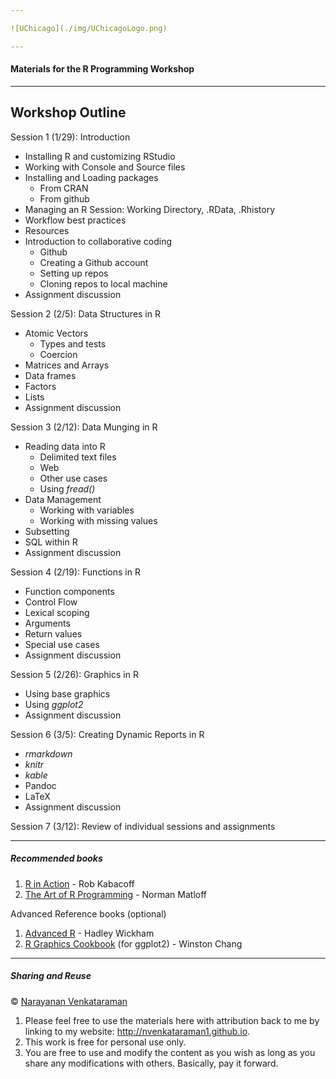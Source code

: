 ```yaml
---

![UChicago](./img/UChicagoLogo.png)

---
```


#### Materials for the R Programming Workshop

---

## Workshop Outline

Session 1 (1/29): Introduction

+ Installing R and customizing RStudio
+ Working with Console and Source files
+ Installing and Loading packages
    + From CRAN
    + From github
+ Managing an R Session: Working Directory, .RData, .Rhistory
+ Workflow best practices
+ Resources
+ Introduction to collaborative coding
    + Github
    + Creating a Github account
    + Setting up repos
    + Cloning repos to local machine
+ Assignment discussion

Session 2 (2/5): Data Structures in R

+ Atomic Vectors
    + Types and tests
    + Coercion
+ Matrices and Arrays
+ Data frames
+ Factors
+ Lists
+ Assignment discussion

Session 3 (2/12): Data Munging in R

+ Reading data into R
    + Delimited text files
    + Web
    + Other use cases
    + Using _fread()_
+ Data Management
    + Working with variables
    + Working with missing values
+ Subsetting
+ SQL within R
+ Assignment discussion

Session 4 (2/19): Functions in R

+ Function components
+ Control Flow
+ Lexical scoping
+ Arguments
+ Return values
+ Special use cases
+ Assignment discussion

Session 5 (2/26): Graphics in R

+ Using base graphics
+ Using _ggplot2_
+ Assignment discussion

Session 6 (3/5): Creating Dynamic Reports in R

+ _rmarkdown_
+ _knitr_
+ _kable_
+ Pandoc
+ LaTeX
+ Assignment discussion

Session 7 (3/12): Review of individual sessions and assignments

---

##### Recommended books

1. [R in Action](http://manning.com/kabacoff2) - Rob Kabacoff
2. [The Art of R Programming](http://bit.ly/ArtRProg) - Norman Matloff

Advanced Reference books (optional)

1. [Advanced R](http://adv-r.had.co.nz) - Hadley Wickham
2. [R Graphics Cookbook](http://bit.ly/RGraphicsCookbook) (for ggplot2) - Winston Chang

---

##### Sharing and Reuse

&copy; [Narayanan Venkataraman](http://nvenkataraman1.github.io)

1. Please feel free to use the materials here with attribution back to me by linking to my website: http://nvenkataraman1.github.io.
2. This work is free for personal use only.
3. You are free to use and modify the content as you wish as long as you share any modifications with others. Basically, pay it forward.

